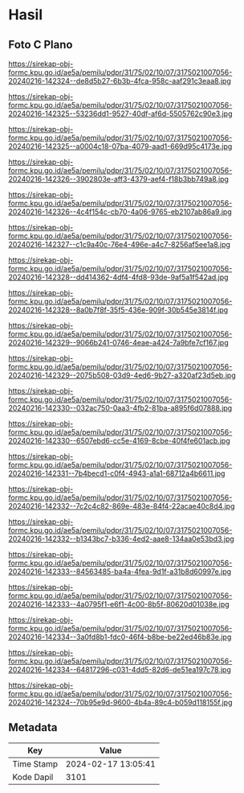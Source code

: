 # Hasil

## Foto C Plano

https://sirekap-obj-formc.kpu.go.id/ae5a/pemilu/pdpr/31/75/02/10/07/3175021007056-20240216-142324--de8d5b27-6b3b-4fca-958c-aaf291c3eaa8.jpg

https://sirekap-obj-formc.kpu.go.id/ae5a/pemilu/pdpr/31/75/02/10/07/3175021007056-20240216-142325--53236dd1-9527-40df-af6d-5505762c90e3.jpg

https://sirekap-obj-formc.kpu.go.id/ae5a/pemilu/pdpr/31/75/02/10/07/3175021007056-20240216-142325--a0004c18-07ba-4079-aad1-669d95c4173e.jpg

https://sirekap-obj-formc.kpu.go.id/ae5a/pemilu/pdpr/31/75/02/10/07/3175021007056-20240216-142326--3902803e-aff3-4379-aef4-f18b3bb749a8.jpg

https://sirekap-obj-formc.kpu.go.id/ae5a/pemilu/pdpr/31/75/02/10/07/3175021007056-20240216-142326--4c4f154c-cb70-4a06-9765-eb2107ab86a9.jpg

https://sirekap-obj-formc.kpu.go.id/ae5a/pemilu/pdpr/31/75/02/10/07/3175021007056-20240216-142327--c1c9a40c-76e4-496e-a4c7-8256af5ee1a8.jpg

https://sirekap-obj-formc.kpu.go.id/ae5a/pemilu/pdpr/31/75/02/10/07/3175021007056-20240216-142328--dd414362-4df4-4fd8-93de-9af5a1f542ad.jpg

https://sirekap-obj-formc.kpu.go.id/ae5a/pemilu/pdpr/31/75/02/10/07/3175021007056-20240216-142328--8a0b7f8f-35f5-436e-909f-30b545e3814f.jpg

https://sirekap-obj-formc.kpu.go.id/ae5a/pemilu/pdpr/31/75/02/10/07/3175021007056-20240216-142329--9066b241-0746-4eae-a424-7a9bfe7cf167.jpg

https://sirekap-obj-formc.kpu.go.id/ae5a/pemilu/pdpr/31/75/02/10/07/3175021007056-20240216-142329--2075b508-03d9-4ed6-9b27-a320af23d5eb.jpg

https://sirekap-obj-formc.kpu.go.id/ae5a/pemilu/pdpr/31/75/02/10/07/3175021007056-20240216-142330--032ac750-0aa3-4fb2-81ba-a895f6d07888.jpg

https://sirekap-obj-formc.kpu.go.id/ae5a/pemilu/pdpr/31/75/02/10/07/3175021007056-20240216-142330--6507ebd6-cc5e-4169-8cbe-40f4fe601acb.jpg

https://sirekap-obj-formc.kpu.go.id/ae5a/pemilu/pdpr/31/75/02/10/07/3175021007056-20240216-142331--7b4becd1-c0f4-4943-a1a1-68712a4b6611.jpg

https://sirekap-obj-formc.kpu.go.id/ae5a/pemilu/pdpr/31/75/02/10/07/3175021007056-20240216-142332--7c2c4c82-869e-483e-84f4-22acae40c8d4.jpg

https://sirekap-obj-formc.kpu.go.id/ae5a/pemilu/pdpr/31/75/02/10/07/3175021007056-20240216-142332--b1343bc7-b336-4ed2-aae8-134aa0e53bd3.jpg

https://sirekap-obj-formc.kpu.go.id/ae5a/pemilu/pdpr/31/75/02/10/07/3175021007056-20240216-142333--84563485-ba4a-4fea-9d1f-a31b8d60997e.jpg

https://sirekap-obj-formc.kpu.go.id/ae5a/pemilu/pdpr/31/75/02/10/07/3175021007056-20240216-142333--4a0795f1-e6f1-4c00-8b5f-80620d01038e.jpg

https://sirekap-obj-formc.kpu.go.id/ae5a/pemilu/pdpr/31/75/02/10/07/3175021007056-20240216-142334--3a0fd8b1-fdc0-46f4-b8be-be22ed46b83e.jpg

https://sirekap-obj-formc.kpu.go.id/ae5a/pemilu/pdpr/31/75/02/10/07/3175021007056-20240216-142334--64817296-c031-4dd5-82d6-de51ea197c78.jpg

https://sirekap-obj-formc.kpu.go.id/ae5a/pemilu/pdpr/31/75/02/10/07/3175021007056-20240216-142324--70b95e9d-9600-4b4a-89c4-b059d118155f.jpg


## Metadata

| Key        | Value               |
| ---------- | ------------------- |
| Time Stamp | 2024-02-17 13:05:41 |
| Kode Dapil | 3101                |



